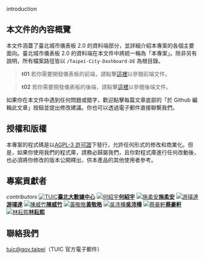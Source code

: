 <tpl>introduction</tpl>

## 本文件的內容概覽

本文件涵蓋了臺北城市儀表板 2.0 的資料端部分，並詳細介紹本專案的各個主要面向。臺北城市儀表板 2.0 的資料端在本文件中將統一稱為「本專案」。除非另有說明，所有檔案路徑皆以 `/Taipei-City-Dashboard-DE` 為根目錄。

> **t01**
> 若你需要開發儀表板的前端，請點擊[這裡](/front-end)以參閱前端文件。

> **t02**
> 若你需要開發儀表板的後端，請點擊[這裡](/back-end)以參閱後端文件。

如果你在本文件中遇到任何問題或錯字，歡迎點擊每篇文章底部的「於 Github 編輯此文章」按鈕並提出修改建議。你也可以透過電子郵件直接聯繫我們。

## 授權和版權

本專案的程式碼是以[AGPL-3 許可證](https://github.com/tpe-doit/Taipei-City-Dashboard/blob/main/LICENSE)下發行，允許任何形式的修改和商業化。但是，如果你使用我們的程式庫，請務必歸屬我們，且你對程式庫進行任何改動後，也必須將你修改的版本公開釋出，供本產品的其他使用者參考。

## 專案貢獻者

_contributors_
[![TUIC](/images/contributors/tuic.png)**臺北大數據中心**](https://tuic.gov.taipei)
[![何紹宇](/images/contributors/何紹宇.png)**何紹宇**](https://github.com/igorho2000)
[![施柔安](/images/contributors/施柔安.png)**施柔安**](https://github.com/ann125697)
[![游璿達](/images/contributors/游璿達.png)**游璿達**](https://github.com/iimahao)
[![陳威竹](/images/contributors/陳威竹.png)**陳威竹**](https://github.com/Chu-c-git)
[![黃敬皓](/images/contributors/黃敬皓.png)**黃敬皓**](https://github.com/JHH11)
[![吳沛樺](/images/contributors/吳沛樺.png)**吳沛樺**](https://github.com/power80203)
[![蔡豪軒](/images/contributors/蔡豪軒.png)**蔡豪軒**](https://github.com/ttom525tw)
[![林耘熙](/images/contributors/林耘熙.png)**林耘熙**](https://github.com/freetime007)

## 聯絡我們

tuic@gov.taipei（TUIC 官方電子郵件）
